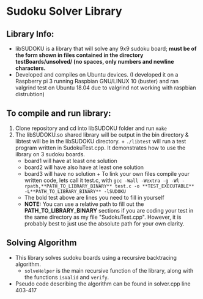 # Sudoku Solver Library

## Library Info:
  + libSUDOKU is a library that will solve any 9x9 sudoku board; **must be of the form shown in files contained in the directory testBoards/unsolved/ (no spaces, only numbers and newline characters.**
  + Developed and compiles on Ubuntu devices. (I developed it on a Raspberry pi 3 running Raspbian GNU/LINUX 10 (buster) and ran valgrind test on Ubuntu 18.04 due to valgrind not working with raspbian distrubtion)

## To compile and run library:
  1. Clone repository and cd into libSUDOKU folder and run `make`
  2. The libSUDOKU.so shared library will be output in the bin directory & libtest will be in the libSUDOKU directory.
    + `./libtest` will run a test program written in SudokuTest.cpp. It demonstrates how to use the ilbrary on 3 sudoku boards.
      - board1 will have at least one solution
      - board2 will have also have at least one solution
      - board3 will have no solution
    + To link your own files compile your written code, lets call it test.c, with `gcc -Wall -Wextra -g -Wl -rpath,**PATH_TO_LIBRARY_BINARY** test.c -o **TEST_EXECUTABLE** -L**PATH_TO_LIBRARY_BINARY** -lSUDOKU`
      - The bold test above are lines you need to fill in yourself
      - **NOTE:** You can use a relative path to fill out the **PATH_TO_LIBRARY_BINARY** sections if you are coding your test in the same directory as my file "SudokuTest.cpp". However, it is probably best to just use the absolute path for your own clarity.

## Solving Algorithm
  + This library solves sudoku boards using a recursive backtracing algorithm.
    - `solveHelper` is the main recursive function of the library, along with the functions `isValid` and `verify`.
  + Pseudo code describing the algorithm can be found in solver.cpp line 403-417